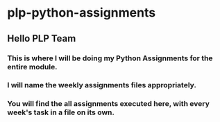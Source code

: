 # plp-python-assignments
## Hello PLP Team
### This is where I will be doing my Python Assignments for the entire module.
### I will name the weekly assignments files appropriately.
### You will find the all assignments executed here, with every week's task in a file on its own.
